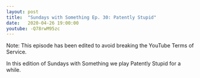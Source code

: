 ```yaml
---
layout: post
title:  "Sundays with Something Ep. 30: Patently Stupid"
date:   2020-04-26 19:00:00
youtube: -Q78rwM95zc
---
```


Note: This episode has been edited to avoid breaking the YouTube Terms of Service.


In this edition of Sundays with Something we play Patently Stupid for a while.